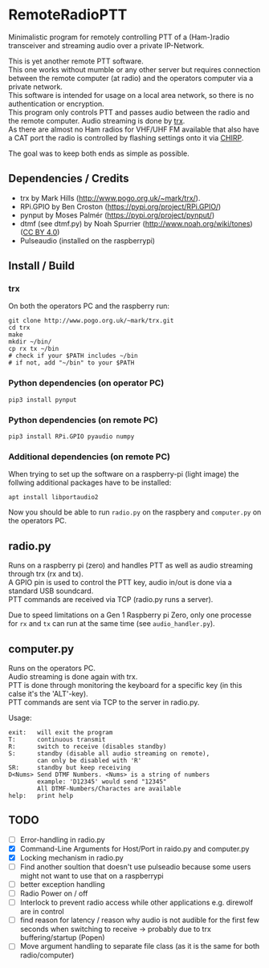 # RemoteRadioPTT

Minimalistic program for remotely controlling PTT of a (Ham-)radio transceiver and streaming audio over a private IP-Network.

This is yet another remote PTT software.  
This one works without mumble or any other server but requires connection between the remote computer (at radio) and the operators computer via a private network.  
This software is intended for usage on a local area network, so there is no authentication or encryption.  
This program only controls PTT and passes audio between the radio and the remote computer.
Audio streaming is done by [trx](http://www.pogo.org.uk/~mark/trx/).  
As there are almost no Ham radios for VHF/UHF FM available that also have a CAT port the radio is controlled by flashing settings onto it via [CHIRP](https://chirp.danplanet.com/projects/chirp/wiki/Home).

The goal was to keep both ends as simple as possible.


## Dependencies / Credits

* trx by Mark Hills (http://www.pogo.org.uk/~mark/trx/). 
* RPi.GPIO by Ben Croston (https://pypi.org/project/RPi.GPIO/)
* pynput by Moses Palmér (https://pypi.org/project/pynput/)
* dtmf (see dtmf.py) by Noah Spurrier (http://www.noah.org/wiki/tones) ([CC BY 4.0](https://creativecommons.org/licenses/by/4.0/))
* Pulseaudio (installed on the raspberrypi)

## Install / Build

### trx
On both the operators PC and the raspberry run:

```
git clone http://www.pogo.org.uk/~mark/trx.git
cd trx
make
mkdir ~/bin/
cp rx tx ~/bin
# check if your $PATH includes ~/bin
# if not, add "~/bin" to your $PATH
```

### Python dependencies (on operator PC)
```
pip3 install pynput
```

### Python dependencies (on remote PC)
```
pip3 install RPi.GPIO pyaudio numpy
```

### Additional dependencies (on remote PC)

When trying to set up the software on a raspberry-pi (light image) the follwing additional packages have to be installed:
```
apt install libportaudio2
```

Now you should be able to run `radio.py` on the raspbery and `computer.py` on the operators PC.

## radio.py

Runs on a raspberry pi (zero) and handles PTT as well as audio streaming through trx (rx and tx).  
A GPIO pin is used to control the PTT key, audio in/out is done via a standard USB soundcard.  
PTT commands are received via TCP (radio.py runs a server).

Due to speed limitations on a Gen 1 Raspberry pi Zero, only one processe for `rx` and `tx` can run at the same time (see `audio_handler.py`).


## computer.py

Runs on the operators PC.  
Audio streaming is done again with trx.  
PTT is done through monitoring the keyboard for a specific key (in this calse it's the 'ALT'-key).  
PTT commands are sent via TCP to the server in radio.py.

Usage:  

```
exit:   will exit the program
T:      continuous transmit
R:      switch to receive (disables standby)
S:      standby (disable all audio streaming on remote),
        can only be disabled with 'R'
SR:     standby but keep receiving
D<Nums> Send DTMF Numbers. <Nums> is a string of numbers
        example: 'D12345' would send "12345"
        All DTMF-Numbers/Charactes are available
help:   print help 
```


## TODO
- [ ] Error-handling in radio.py
- [x] Command-Line Arguments for Host/Port in raido.py and computer.py
- [x] Locking mechanism in radio.py
- [ ] Find another soultion that doesn't use pulseadio because some users might not want to use that on a raspberrypi
- [ ] better exception handling
- [ ] Radio Power on / off
- [ ] Interlock to prevent radio access while other applications e.g. direwolf are in control
- [ ] find reason for latency / reason why audio is not audible for the first few seconds when switching to receive -> probably due to trx buffering/startup (Popen)
- [ ] Move argument handling to separate file class (as it is the same for both radio/computer)
